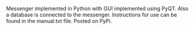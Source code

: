 Messenger implemented in Python with GUI implemented using PyQT. Also a database is connected to the messenger. Instructions for use can be found in the manual.txt file. Posted on PyPi.
